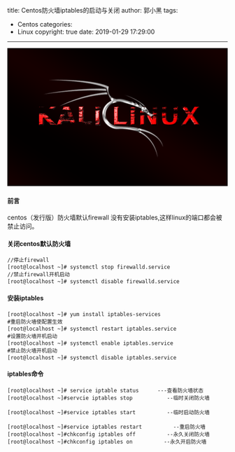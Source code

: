 title: Centos防火墙iptables的启动与关闭
author: 郭小黑
tags:
  - Centos
categories:
  - Linux
copyright: true
date: 2019-01-29 17:29:00
---


![](/images/kali-linux.png)

#### 前言

centos（发行版）防火墙默认firewall 没有安装iptables,这样linux的端口都会被禁止访问。

<!--more-->

#### 关闭centos默认防火墙

```linux
//停止firewall
[root@localhost ~]# systemctl stop firewalld.service    
//禁止firewall开机启动
[root@localhost ~]# systemctl disable firewalld.service
```

#### 安装iptables

```linux
[root@localhost ~]# yum install iptables-services        
#重启防火墙使配置生效
[root@localhost ~]# systemctl restart iptables.service 
#设置防火墙开机启动
[root@localhost ~]# systemctl enable iptables.service 
#禁止防火墙开机启动
[root@localhost ~]# systemctl disable iptables.service
```

#### iptables命令

```linux
[root@localhost ~]# service iptable status      ---查看防火墙状态
[root@localhost ~]#servcie iptables stop           --临时关闭防火墙

[root@localhost ~]#service iptables start          --临时启动防火墙

[root@localhost ~]#service iptables restart          --重启防火墙
[root@localhost ~]#chkconfig iptables off          --永久关闭防火墙
[root@localhost ~]#chkconfig iptables on          --永久开启防火墙
```
